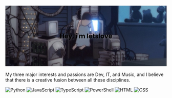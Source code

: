 [![MasterHead](https://github.com/letslovesailors/letslovesailors/blob/main/banner.png)](https://github.com/letslovesailors/letslovesailors/edit/main/README.md)

My three major interests and passions are Dev, IT, and Music, and I believe that there is a creative fusion between all these disciplines. 

![Python](https://img.shields.io/badge/Python-3776AB?style=flat-square&logo=python&logoColor=ffffff)
![JavaScript](https://img.shields.io/badge/JavaScript-F7DF1E?style=flat-square&logo=javascript&logoColor=000000)
![TypeScript](https://img.shields.io/badge/TypeScript-007ACC?style=flat-square&logo=typescript&logoColor=ffffff)
![PowerShell](https://img.shields.io/badge/PowerShell-5391FE?style=flat-square&logo=powershell&logoColor=ffffff)
![HTML](https://img.shields.io/badge/HTML-E34F26?style=flat-square&logo=html5&logoColor=ffffff)
![CSS](https://img.shields.io/badge/CSS-1572B6?style=flat-square&logo=css3&logoColor=ffffff)

